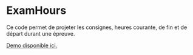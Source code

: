 # ExamHours
Ce code permet de projeter les consignes, heures courante, de fin et de départ durant une épreuve. 

[Demo disponible ici.](http://heb-esi.github.io/ExamHours/) 